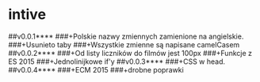 # intive
##v0.0.1****
###+Polskie nazwy zmiennych zamienione na angielskie.
###+Usunieto taby
###+Wszystkie zmienne są napisane camelCasem
##v0.0.2****
###+Od listy liczników do filmów jest 100px
###+Funkcje z ES 2015
###+Jednolinijkowe if'y
##v0.0.3****
###+CSS w head.
##v0.0.4****
###+ECM 2015
###+drobne poprawki
